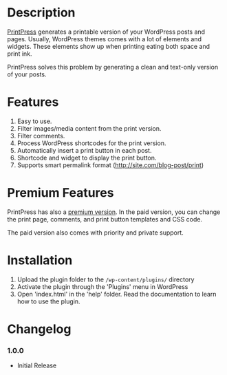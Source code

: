 # Description


[PrintPress](http://costartpress.com) generates a printable version of your WordPress posts and pages. Usually, WordPress
themes comes with a lot of elements and widgets. These elements show up when printing eating both space and print ink.

PrintPress solves this problem by generating a clean and text-only version of your posts.

# Features

1. Easy to use.
2. Filter images/media content from the print version.
3. Filter comments.
4. Process WordPress shortcodes for the print version.
5. Automatically insert a print button in each post.
6. Shortcode and widget to display the print button.
7. Supports smart permalink format (http://site.com/blog-post/print)

# Premium Features

PrintPress has also a [premium version](http://codecanyon.net/item/adpress-wordpress-ad-manager/1510785?ref=omarabid). In the paid
version, you can change the print page, comments, and print button templates and CSS code.

The paid version also comes with priority and private support.

# Installation

1. Upload the plugin folder to the `/wp-content/plugins/` directory
2. Activate the plugin through the 'Plugins' menu in WordPress
3. Open 'index.html' in the 'help' folder. Read the documentation to learn how to use the plugin.

# Changelog

### 1.0.0
* Initial Release